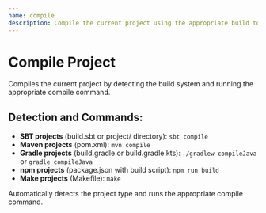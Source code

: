```yaml
---
name: compile
description: Compile the current project using the appropriate build tool
---
```


# Compile Project

Compiles the current project by detecting the build system and running the appropriate compile command.

## Detection and Commands:
- **SBT projects** (build.sbt or project/ directory): `sbt compile`
- **Maven projects** (pom.xml): `mvn compile`
- **Gradle projects** (build.gradle or build.gradle.kts): `./gradlew compileJava` or `gradle compileJava`
- **npm projects** (package.json with build script): `npm run build`
- **Make projects** (Makefile): `make`

Automatically detects the project type and runs the appropriate compile command.